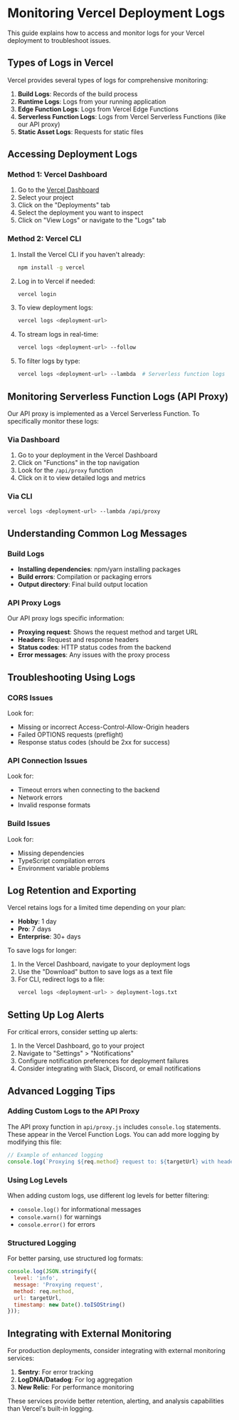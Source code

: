# Monitoring Vercel Deployment Logs

This guide explains how to access and monitor logs for your Vercel deployment to troubleshoot issues.

## Types of Logs in Vercel

Vercel provides several types of logs for comprehensive monitoring:

1. **Build Logs**: Records of the build process
2. **Runtime Logs**: Logs from your running application
3. **Edge Function Logs**: Logs from Vercel Edge Functions
4. **Serverless Function Logs**: Logs from Vercel Serverless Functions (like our API proxy)
5. **Static Asset Logs**: Requests for static files

## Accessing Deployment Logs

### Method 1: Vercel Dashboard

1. Go to the [Vercel Dashboard](https://vercel.com/dashboard)
2. Select your project
3. Click on the "Deployments" tab
4. Select the deployment you want to inspect
5. Click on "View Logs" or navigate to the "Logs" tab

### Method 2: Vercel CLI

1. Install the Vercel CLI if you haven't already:
   ```bash
   npm install -g vercel
   ```

2. Log in to Vercel if needed:
   ```bash
   vercel login
   ```

3. To view deployment logs:
   ```bash
   vercel logs <deployment-url>
   ```

4. To stream logs in real-time:
   ```bash
   vercel logs <deployment-url> --follow
   ```

5. To filter logs by type:
   ```bash
   vercel logs <deployment-url> --lambda  # Serverless function logs
   ```

## Monitoring Serverless Function Logs (API Proxy)

Our API proxy is implemented as a Vercel Serverless Function. To specifically monitor these logs:

### Via Dashboard

1. Go to your deployment in the Vercel Dashboard
2. Click on "Functions" in the top navigation
3. Look for the `/api/proxy` function
4. Click on it to view detailed logs and metrics

### Via CLI

```bash
vercel logs <deployment-url> --lambda /api/proxy
```

## Understanding Common Log Messages

### Build Logs

- **Installing dependencies**: npm/yarn installing packages
- **Build errors**: Compilation or packaging errors
- **Output directory**: Final build output location

### API Proxy Logs

Our API proxy logs specific information:

- **Proxying request**: Shows the request method and target URL
- **Headers**: Request and response headers
- **Status codes**: HTTP status codes from the backend
- **Error messages**: Any issues with the proxy process

## Troubleshooting Using Logs

### CORS Issues

Look for:
- Missing or incorrect Access-Control-Allow-Origin headers
- Failed OPTIONS requests (preflight)
- Response status codes (should be 2xx for success)

### API Connection Issues

Look for:
- Timeout errors when connecting to the backend
- Network errors
- Invalid response formats

### Build Issues

Look for:
- Missing dependencies
- TypeScript compilation errors
- Environment variable problems

## Log Retention and Exporting

Vercel retains logs for a limited time depending on your plan:

- **Hobby**: 1 day
- **Pro**: 7 days
- **Enterprise**: 30+ days

To save logs for longer:

1. In the Vercel Dashboard, navigate to your deployment logs
2. Use the "Download" button to save logs as a text file
3. For CLI, redirect logs to a file:
   ```bash
   vercel logs <deployment-url> > deployment-logs.txt
   ```

## Setting Up Log Alerts

For critical errors, consider setting up alerts:

1. In the Vercel Dashboard, go to your project
2. Navigate to "Settings" > "Notifications"
3. Configure notification preferences for deployment failures
4. Consider integrating with Slack, Discord, or email notifications

## Advanced Logging Tips

### Adding Custom Logs to the API Proxy

The API proxy function in `api/proxy.js` includes `console.log` statements. These appear in the Vercel Function Logs. You can add more logging by modifying this file:

```javascript
// Example of enhanced logging
console.log(`Proxying ${req.method} request to: ${targetUrl} with headers:`, req.headers);
```

### Using Log Levels

When adding custom logs, use different log levels for better filtering:

- `console.log()` for informational messages
- `console.warn()` for warnings
- `console.error()` for errors

### Structured Logging

For better parsing, use structured log formats:

```javascript
console.log(JSON.stringify({
  level: 'info',
  message: 'Proxying request',
  method: req.method,
  url: targetUrl,
  timestamp: new Date().toISOString()
}));
```

## Integrating with External Monitoring

For production deployments, consider integrating with external monitoring services:

1. **Sentry**: For error tracking
2. **LogDNA/Datadog**: For log aggregation
3. **New Relic**: For performance monitoring

These services provide better retention, alerting, and analysis capabilities than Vercel's built-in logging.